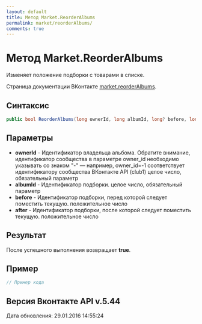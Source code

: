 ```yaml
---
layout: default
title: Метод Market.ReorderAlbums
permalink: market/reorderAlbums/
comments: true
---
```

# Метод Market.ReorderAlbums
Изменяет положение подборки с товарами в списке.

Страница документации ВКонтакте [market.reorderAlbums](https://vk.com/dev/market.reorderAlbums).

## Синтаксис
``` csharp
public bool ReorderAlbums(long ownerId, long albumId, long? before, long? after)
```

## Параметры
+ **ownerId** - Идентификатор владельца альбома. 
Обратите внимание, идентификатор сообщества в параметре owner_id необходимо указывать со знаком "-" — например, owner_id=-1 соответствует идентификатору сообщества ВКонтакте API (club1)  целое число, обязательный параметр
+ **albumId** - Идентификатор подборки. целое число, обязательный параметр
+ **before** - Идентификатор подборки, перед которой следует поместить текущую. положительное число
+ **after** - Идентификатор подборки, после которой следует поместить текущую. положительное число

## Результат
После успешного выполнения возвращает **true**.

## Пример
``` csharp
// Пример кода
```

## Версия Вконтакте API v.5.44
Дата обновления: 29.01.2016 14:55:24
